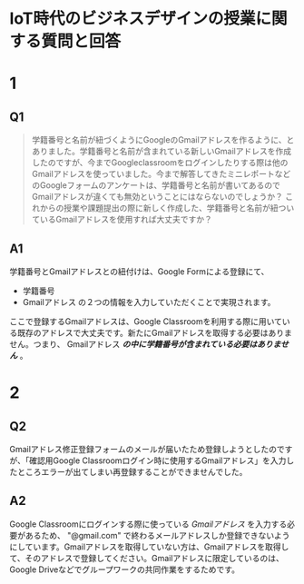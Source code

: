 # IoT時代のビジネスデザインの授業に関する質問と回答

# 1
## Q1
> 学籍番号と名前が紐づくようにGoogleのGmailアドレスを作るように、とありました。学籍番号と名前が含まれている新しいGmailアドレスを作成したのですが、今までGoogleclassroomをログインしたりする際は他のGmailアドレスを使っていました。今まで解答してきたミニレポートなどのGoogleフォームのアンケートは、学籍番号と名前が書いてあるのでGmailアドレスが違くても無効ということにはならないのでしょうか？
これからの授業や課題提出の際に新しく作成した、学籍番号と名前が紐ついているGmailアドレスを使用すれば大丈夫ですか？

## A1
学籍番号とGmailアドレスとの紐付けは、Google Formによる登録にて、
- 学籍番号
- Gmailアドレス
の２つの情報を入力していただくことで実現されます。

ここで登録するGmailアドレスは、Google Classroomを利用する際に用いている既存のアドレスで大丈夫です。新たにGmailアドレスを取得する必要はありません。つまり、
Gmailアドレス *__の中に学籍番号が含まれている必要はありません__* 。

# 2
## Q2
Gmailアドレス修正登録フォームのメールが届いたため登録しようとしたのですが、「確認用Google Classroomログイン時に使用するGmailアドレス」を入力したところエラーが出てしまい再登録することができませんでした。

## A2
Google Classroomにログインする際に使っている *Gmailアドレス* を入力する必要があるため、 "@gmail.com" で終わるメールアドレスしか登録できないようにしています。Gmailアドレスを取得していない方は、Gmailアドレスを取得して、そのアドレスで登録してください。Gmailアドレスに限定しているのは、Google Driveなどでグループワークの共同作業をするためです。

